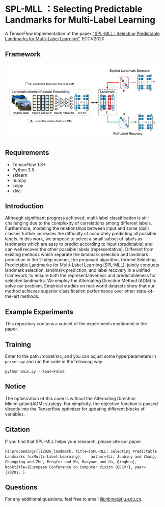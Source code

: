 # SPL-MLL ：Selecting Predictable Landmarks for Multi-Label Learning
A TensorFlow implementation of the paper ["SPL-MLL : Selecting Predictable Landmarks for Multi-Label Learning"](https://arxiv.org/pdf/2008.06883.pdf), ECCV2020.

## Framework
![avatar](https://github.com/yidaiqiushen/SPL-MLL/blob/master/Framework/Framework.png)

## Requirements
- TensorFlow 1.3+  
- Python 3.5  
- sklearn  
- numpy  
- scipy
- xlwt

## Introduction
Although significant progress achieved, multi-label classification is still challenging due to the complexity of correlations among different labels. Furthermore, modeling the relationships between input and some (dull) classes further increases the difficulty of accurately predicting all possible labels. In this work, we propose to select a small subset of labels as landmarks which are easy to predict according to input (predictable) and can well recover the other possible labels (representative).
Different from existing methods which separate the landmark selection and landmark prediction in the 2-step manner, the proposed algorithm, termed Selecting Predictable Landmarks for Multi-Label Learning (SPL-MLL), jointly conducts landmark selection, landmark prediction, and label recovery in a unified framework, to ensure both the representativeness and predictableness for selected landmarks. We employ the Alternating Direction Method (ADM) to solve our problem. Empirical studies on real-world datasets show that our method achieves superior classification performance over other state-of-the-art methods.

## Example Experiments
This repository contains a subset of the experiments mentioned in the paper.
 
## Training
Enter to the path /model/src, and you can adjust some hyperparameters in `parser.py` and run the code in the following way:  

  `python main.py --load=False`

## Notice
The optimization of this code is without the Alternating Direction Minimization(ADM) strategy. For simplicity, the objective function is passed directly into the Tensorflow optimizer for updating different blocks of variables.
 
## Citation
If you find that SPL-MLL helps your research, please cite our paper.

`
@inproceedings{li2020_landmark,
	title={SPL-MLL: Selecting Predictable Landmarks forMulti-Label Learning},	
	author={Li, Junbing and Zhang, Changqing and Zhu, Pengfei and Wu, Baoyuan and Hu, Qinghua},
	booktitle={European Conference on Computer Vision (ECCV)},
	year={2020},
}
`

## Questions
For any additional questions, feel free to email lijunbing@tju.edu.cn.

  
 



